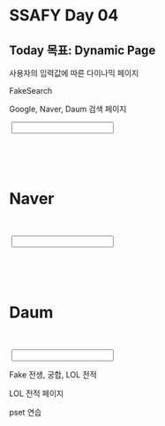 # SSAFY Day 04

## Today 목표: Dynamic Page





사용자의 입력값에 따른 다이나믹 페이지

FakeSearch

Google, Naver, Daum 검색 페이지

<form action="https://www.google.com/search">

​        <input name='q' type="text">

​    </form>

​    <h1>Naver</h1>

​    <form action="https://search.naver.com/search.naver">

​        <input name='query' type="text">

​    </form>

​    <h1>Daum</h1>

​    <form action="https://search.daum.net/search">

​        <input name='q' type="text">



Fake 전생, 궁합, LOL 전적

LOL 전적 페이지

pset 연습